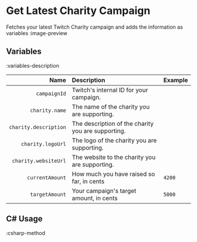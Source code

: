 # Get Latest Charity Campaign
Fetches your latest Twitch Charity campaign and adds the information as variables
:image-preview

## Variables
:variables-description

Name | Description | Example
----:|:------------|---------|
`campaignId` | Twitch's internal ID for your campaign.
`charity.name` | The name of the charity you are supporting.
`charity.description` | The description of the charity you are supporting.
`charity.logoUrl` | The logo of the charity you are supporting.
`charity.websiteUrl` | The website to the charity you are supporting.
`currentAmount` | How much you have raised so far, in cents | `4200`
`targetAmount` | Your campaign's target amount, in cents | `5000`

## C# Usage
:csharp-method